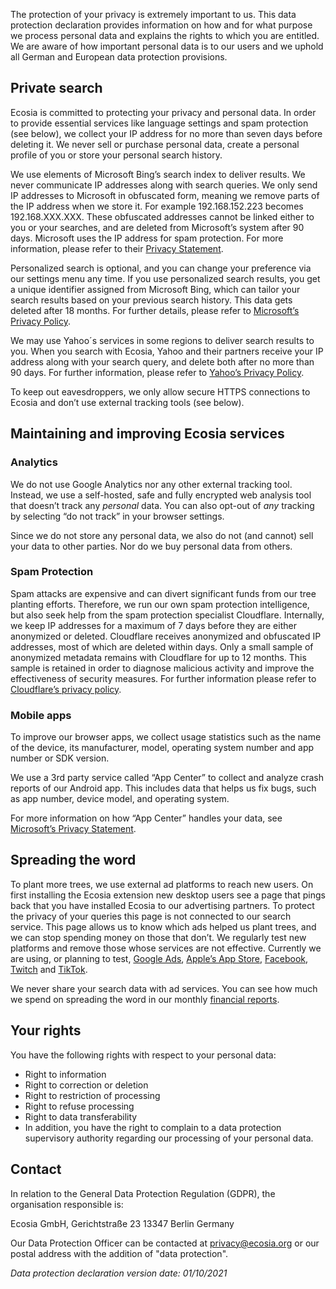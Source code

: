 
The protection of your privacy is extremely important to us. This data protection declaration provides information on how and for what purpose we process personal data and explains the rights to which you are entitled. We are aware of how important personal data is to our users and we uphold all German and European data protection provisions.

## Private search
Ecosia is committed to protecting your privacy and personal data. In order to provide essential services like language settings and spam protection (see below), we collect your IP address for no more than seven days before deleting it. We never sell or purchase personal data, create a personal profile of you or store your personal search history.

We use elements of Microsoft Bing’s search index to deliver results. We never communicate IP addresses along with search queries. We only send IP addresses to Microsoft in obfuscated form, meaning we remove parts of the IP address when we store it. For example 192.168.152.223 becomes 192.168.XXX.XXX. These obfuscated addresses cannot be linked either to you or your searches, and are deleted from Microsoft’s system after 90 days. Microsoft uses the IP address for spam protection. For more information, please refer to their [Privacy Statement](https://privacy.microsoft.com/privacystatement).

Personalized search is optional, and you can change your preference via our settings menu any time. If you use personalized search results, you get a unique identifier assigned from Microsoft Bing, which can tailor your search results based on your previous search history. This data gets deleted after 18 months. For further details, please refer to [Microsoft’s Privacy Policy](https://privacy.microsoft.com/privacystatement).

We may use Yahoo´s services in some regions to deliver search results to you. When you search with Ecosia, Yahoo and their partners receive your IP address along with your search query, and delete both after no more than 90 days. For further information, please refer to [Yahoo’s Privacy Policy](https://legal.yahoo.com/us/en/yahoo/privacy/index.html).

To keep out eavesdroppers, we only allow secure HTTPS connections to Ecosia and don’t use external tracking tools (see below).

## Maintaining and improving Ecosia services
### Analytics

We do not use Google Analytics nor any other external tracking tool. Instead, we use a self-hosted, safe and fully encrypted web analysis tool that doesn’t track any _personal_ data. You can also opt-out of _any_ tracking by selecting “do not track” in your browser settings.

Since we do not store any personal data, we also do not (and cannot) sell your data to other parties. Nor do we buy personal data from others.


### Spam Protection

Spam attacks are expensive and can divert significant funds from our tree planting efforts. Therefore, we run our own spam protection intelligence, but also seek help from the spam protection specialist Cloudflare. Internally, we keep IP addresses for a maximum of 7 days before they are either anonymized or deleted. Cloudflare receives anonymized and obfuscated IP addresses, most of which are deleted within days. Only a small sample of anonymized metadata remains with Cloudflare for up to 12 months. This sample is retained in order to diagnose malicious activity and improve the effectiveness of security measures. For further information please refer to [Cloudflare’s privacy policy](https://www.cloudflare.com/privacypolicy/).

### Mobile apps

To improve our browser apps, we collect usage statistics such as the name of the device, its manufacturer, model, operating system number and app number or SDK version.

We use a 3rd party service called “App Center” to collect and analyze crash reports of our Android app. This includes data that helps us fix bugs, such as app number, device model, and operating system.

For more information on how “App Center” handles your data, see [Microsoft’s Privacy Statement](https://privacy.microsoft.com/privacystatement).


## Spreading the word

To plant more trees, we use external ad platforms to reach new users. On first installing the Ecosia extension new desktop users see a page that pings back that you have installed Ecosia to our advertising partners. To protect the privacy of your queries this page is not connected to our search service. This page allows us to know which ads helped us plant trees, and we can stop spending money on those that don’t. We regularly test new platforms and remove those whose services are not effective. Currently we are using, or planning to test, [Google Ads](https://policies.google.com/privacy), [Apple’s App Store](https://developer.apple.com/app-store/app-privacy-details/), [Facebook](https://www.facebook.com/about/privacy), [Twitch](https://www.twitch.tv/p/en/legal/privacy-notice/) and [TikTok](https://www.tiktok.com/legal/privacy-policy?lang=en).

We never share your search data with ad services. You can see how much we spend on spreading the word in our monthly [financial reports](https://blog.ecosia.org/ecosia-financial-reports-tree-planting-receipts/).

## Your rights

You have the following rights with respect to your personal data:
 - Right to information
 - Right to correction or deletion
 - Right to restriction of processing
 - Right to refuse processing
 - Right to data transferability
 - In addition, you have the right to complain to a data protection supervisory authority regarding our processing of your personal data.

## Contact

In relation to the General Data Protection Regulation (GDPR), the organisation responsible is:

Ecosia GmbH,
Gerichtstraße 23
13347 Berlin
Germany

Our Data Protection Officer can be contacted at privacy@ecosia.org or our postal address with the addition of "data protection".

_Data protection declaration version date: 01/10/2021_

